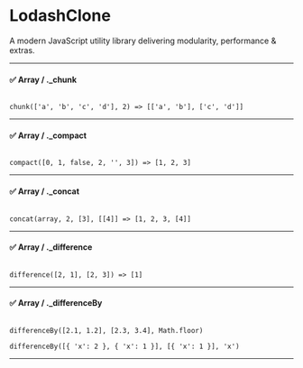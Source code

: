 # LodashClone
A modern JavaScript utility library delivering modularity, performance &amp; extras.
__________________________________
#### ✅ Array / ._chunk
<code>
chunk(['a', 'b', 'c', 'd'], 2) => [['a', 'b'], ['c', 'd']]
</code>

__________________________________
#### ✅ Array / ._compact
<code>
compact([0, 1, false, 2, '', 3]) => [1, 2, 3]
</code>

__________________________________
#### ✅ Array / ._concat
<code>
concat(array, 2, [3], [[4]] => [1, 2, 3, [4]]
</code>

__________________________________
#### ✅ Array / ._difference
<code>
difference([2, 1], [2, 3]) => [1]
</code>

__________________________________
#### ✅ Array / ._differenceBy
<code>
differenceBy([2.1, 1.2], [2.3, 3.4], Math.floor)
</code>
<code>
differenceBy([{ 'x': 2 }, { 'x': 1 }], [{ 'x': 1 }], 'x')
</code>

__________________________________
